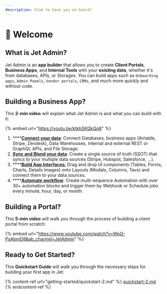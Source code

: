```yaml
---
description: Glad to have you on board!
---
```


# 👋 Welcome

## What is Jet Admin?

Jet Admin is an **app builder** that allows you to create **Client Portals**, **Business Apps**, and **Internal Tools** with your **existing data**, whether it's from databases, APIs, or Storages. You can build apps such as `Onboarding apps`, `Admin Panels`, `Vendor portals`, `CRMs`, and much more quickly and without code.

## Building a Business App?

This **2-min video** will explain what Jet Admin is and what you can build with it:

{% embed url="https://youtu.be/ktkbSKQkQq8" %}

1. ****[**Connect your data**](user-guide/integrations/): Connect Databases, business apps (Airtable, Stripe, Zendesk), Data Warehouses, Internal and external REST or GraphQL APIs, and File Storage.
2. [**Sync and Blend your data**](user-guide/data-blending.md): Create a single source of truth (SSOT) that syncs to your multiple data sources (Stripe, Hubspot, Salesforce, ...).
3. ****[**Build App Interfaces**:](user-guide/components/) Drag and drop UI components (Tables, Forms, Charts, Details Images) onto Layouts (Modals, Columns, Tavs) and connect them to your data sources.
4. ****[**Automate workflow**](user-guide/workflow/): Create multi-sequence Automation with over 30+ automation blocks and trigger them by Webhook or Schedule jobs every minute, hour, day, or month.

## Building a Portal?

This **5-min video** will walk you through the process of building a client portal from scratch:&#x20;

{% embed url="https://www.youtube.com/watch?v=WpQ-PsAbmD8&ab_channel=JetAdmin" %}

## Ready to Get Started?

This **Quickstart Guide** will walk you through the necessary steps for building your first app in Jet:

{% content-ref url="getting-started/quickstart-2.md" %}
[quickstart-2.md](getting-started/quickstart-2.md)
{% endcontent-ref %}

